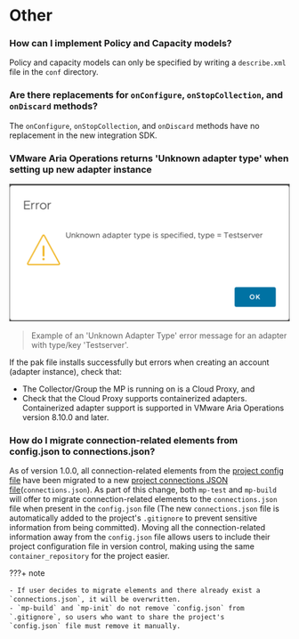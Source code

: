 # Other

### How can I implement Policy and Capacity models?

Policy and capacity models can only be specified by writing a `describe.xml` file in the `conf` directory.


### Are there replacements for  `onConfigure`, `onStopCollection`, and `onDiscard` methods?

The `onConfigure`, `onStopCollection`, and `onDiscard` methods have no replacement in the new integration SDK.


### VMware Aria Operations returns 'Unknown adapter type' when setting up new adapter instance

![Example of an 'Unknown Adapter Type' error message for an adapter with type/key 'Testserver'](../images/unknown_adapter_type.png)
> Example of an 'Unknown Adapter Type' error message for an adapter with type/key 'Testserver'.

If the pak file installs successfully but errors when creating an account (adapter instance), check that:

- The Collector/Group the MP is running on is a Cloud Proxy, and
- Check that the Cloud Proxy supports containerized adapters. Containerized adapter
  support is supported in VMware Aria Operations version 8.10.0 and later.

### How do I migrate connection-related elements from config.json to connections.json?

As of version 1.0.0,
all connection-related elements from the [project config file](../references/project_config.md)
have been migrated to a new
[project connections JSON file](../references/project_connections_config.md)(`connections.json`).
As part of this change, both `mp-test` and `mp-build` will offer to migrate connection-related
elements to the `connections.json` file when present in the `config.json` file
(The new `connections.json` file is automatically added to the project's `.gitignore`
to prevent sensitive information from being committed).
Moving all the connection-related information away from the `config.json` file allows users
to include their project configuration file in version control,
making using the same `container_repository` for the project easier.

???+ note

    - If user decides to migrate elements and there already exist a `connections.json`, it will be overwritten.
    - `mp-build` and `mp-init` do not remove `config.json` from `.gitignore`, so users who want to share the project's
    `config.json` file must remove it manually.
